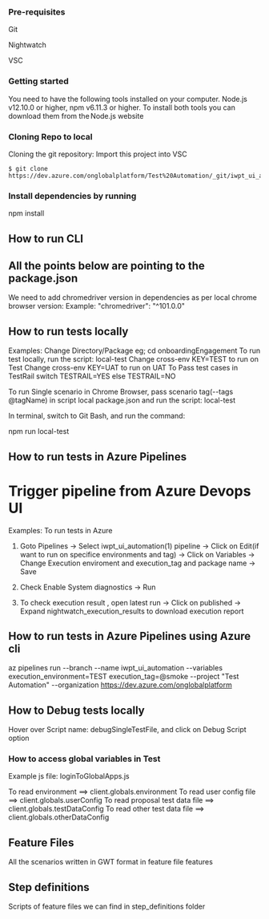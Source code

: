 ### Pre-requisites

Git

Nightwatch

VSC

### Getting started 

You need to have the following tools installed on your computer. Node.js v12.10.0 or higher, npm v6.11.3 or higher. To install both tools you can download them from the Node.js website 

### Cloning Repo to local

Cloning the git repository: Import this project into VSC

```
$ git clone https://dev.azure.com/onglobalplatform/Test%20Automation/_git/iwpt_ui_automation

```
### Install dependencies by running 

npm install

## How to run CLI
## All the points below are pointing to the package.json
We need to add chromedriver version in dependencies as per local chrome browser version:
Example: "chromedriver": "^101.0.0"

## How to run tests locally

Examples:
Change Directory/Package
eg; cd onboardingEngagement
To run test locally, run the script: local-test
Change cross-env KEY=TEST to run on Test
Change cross-env KEY=UAT to run on UAT
To Pass test cases in TestRail switch TESTRAIL=YES else TESTRAIL=NO

To run Single scenario in Chrome Browser, pass scenario tag(--tags @tagName) in script local package.json and run the script: local-test

In terminal, switch to Git Bash, and run the command:

npm run local-test

## How to run tests in Azure Pipelines

# Trigger pipeline from Azure Devops UI
Examples:
To run tests in Azure
1. Goto Pipelines -> Select iwpt_ui_automation(1) pipeline -> Click on Edit(if want to run on specifice environments and tag) -> Click on Variables -> Change Execution enviroment and execution_tag and package name -> Save

2. Check Enable System diagnostics -> Run

3. To check execution result , open latest run -> Click on published -> Expand nightwatch_execution_results to download execution report

## How to run tests in Azure Pipelines using Azure cli

az pipelines run --branch <branch which need to run as part of pipeline> --name iwpt_ui_automation --variables execution_environment=TEST
execution_tag=@smoke --project "Test Automation" --organization https://dev.azure.com/onglobalplatform


## How to Debug tests locally

Hover over Script name: debugSingleTestFile, and click on Debug Script option


### How to access global variables in Test

Example js file: loginToGlobalApps.js

To read environment ==> client.globals.environment
To read user config file ==> client.globals.userConfig
To read proposal test data file ==> client.globals.testDataConfig
To read other test data file ==> client.globals.otherDataConfig

## Feature Files

All the scenarios written in GWT format in feature file
features

## Step definitions

Scripts of feature files we can find in step_definitions folder
